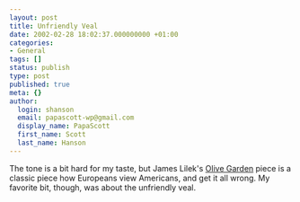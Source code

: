 ```yaml
---
layout: post
title: Unfriendly Veal
date: 2002-02-28 18:02:37.000000000 +01:00
categories:
- General
tags: []
status: publish
type: post
published: true
meta: {}
author:
  login: shanson
  email: papascott-wp@gmail.com
  display_name: PapaScott
  first_name: Scott
  last_name: Hanson
---
```

<p>The tone is a bit hard for my taste, but James Lilek's <a href="http://www.lileks.com/screed/olivegarden.html">Olive Garden</a> piece is a classic piece how Europeans view Americans, and get it all wrong. My favorite bit, though, was about the unfriendly veal.</p>
